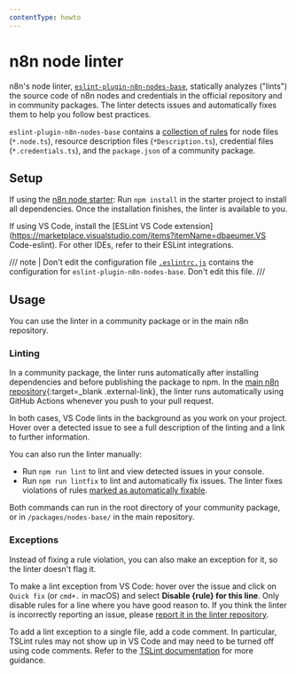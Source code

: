 ```yaml
---
contentType: howto
---
```


# n8n node linter

n8n's node linter, [`eslint-plugin-n8n-nodes-base`](https://github.com/ivov/eslint-plugin-n8n-nodes-base), statically analyzes ("lints") the source code of n8n nodes and credentials in the official repository and in community packages. The linter detects issues and automatically fixes them to help you follow best practices.

`eslint-plugin-n8n-nodes-base` contains a [collection of rules](https://github.com/ivov/eslint-plugin-n8n-nodes-base#ruleset) for node files (`*.node.ts`), resource description files (`*Description.ts`), credential files (`*.credentials.ts`), and the `package.json` of a community package.

## Setup

If using the [n8n node starter](https://github.com/n8n-io/n8n-nodes-starter): Run `npm install` in the starter project to install all dependencies. Once the installation finishes, the linter is available to you. 

If using VS Code, install the [ESLint VS Code extension](https://marketplace.visualstudio.com/items?itemName=dbaeumer.VS Code-eslint). For other IDEs, refer to their ESLint integrations.

/// note | Don't edit the configuration file
[`.eslintrc.js`](https://github.com/n8n-io/n8n-nodes-starter/blob/master/.eslintrc.js) contains the configuration for `eslint-plugin-n8n-nodes-base`. Don't edit this file.
///

## Usage

You can use the linter in a community package or in the main n8n repository.

### Linting

In a community package, the linter runs automatically after installing dependencies and before publishing the package to npm. In the [main n8n repository](https://github.com/n8n-io/n8n){:target=_blank .external-link}, the linter runs automatically using GitHub Actions whenever you push to your pull request.

In both cases, VS Code lints in the background as you work on your project. Hover over a detected issue to see a full description of the linting and a link to further information.

You can also run the linter manually:

* Run `npm run lint` to lint and view detected issues in your console. 
* Run `npm run lintfix` to lint and automatically fix issues. The linter fixes violations of rules [marked as automatically fixable](https://github.com/ivov/eslint-plugin-n8n-nodes-base#ruleset).

Both commands can run in the root directory of your community package, or in `/packages/nodes-base/` in the main repository.

### Exceptions

Instead of fixing a rule violation, you can also make an exception for it, so the linter doesn't flag it.

To make a lint exception from VS Code: hover over the issue and click on `Quick fix` (or `cmd+.` in macOS) and select **Disable {rule} for this line**. Only disable rules for a line where you have good reason to. If you think the linter is incorrectly reporting an issue, please [report it in the linter repository](https://github.com/ivov/eslint-plugin-n8n-nodes-base/issues).

To add a lint exception to a single file, add a code comment. In particular, TSLint rules may not show up in VS Code and may need to be turned off using code comments. Refer to the [TSLint documentation](https://palantir.github.io/tslint/usage/rule-flags/) for more guidance.  
